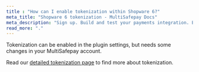 ```yaml
---
title : "How can I enable tokenization within Shopware 6?"
meta_title: "Shopware 6 tokenization - MultiSafepay Docs"
meta_description: "Sign up. Build and test your payments integration. Explore our products and services. Use our API Reference, SDKs, and wrappers. Get support."
read_more: "."
---
```


Tokenization can be enabled in the plugin settings, but needs some changes in your MultiSafepay account.

Read our [detailed tokenization page](https://docs.multisafepay.com/tools/tokenization) to find more about tokenization.
